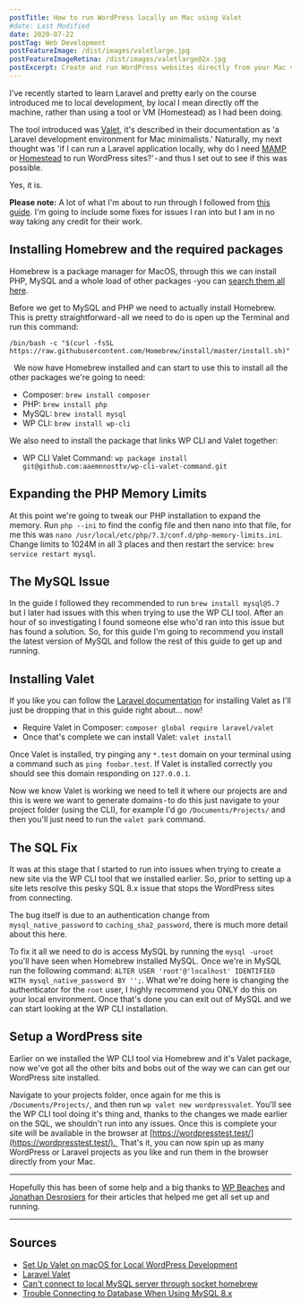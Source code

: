 ```yaml
---
postTitle: How to run WordPress locally on Mac using Valet
#date: Last Modified
date: 2020-07-22
postTag: Web Development
postFeatureImage: /dist/images/valetlarge.jpg
postFeatureImageRetina: /dist/images/valetlarge@2x.jpg
postExcerpt: Create and run WordPress websites directly from your Mac via the CLI.
---
```


I've recently started to learn Laravel and pretty early on the course introduced me to local development, by local I mean directly off the machine, rather than using a tool or VM (Homestead) as I had been doing.

The tool introduced was [Valet](https://laravel.com/docs/7.x/valet), it's described in their documentation as 'a Laravel development environment for Mac minimalists.' Naturally, my next thought was 'if I can run a Laravel application locally, why do I need [MAMP](https://www.mamp.info/en/mamp/mac/) or [Homestead](https://laravel.com/docs/7.x/homestead) to run WordPress sites?' - and thus I set out to see if this was possible.

Yes, it is.

**Please note:** A lot of what I'm about to run through I followed from [this guide](https://wpbeaches.com/setting-up-valet-on-macos-for-local-wordpress-development/). I'm going to include some fixes for issues I ran into but I am in no way taking any credit for their work.

## Installing Homebrew and the required packages

Homebrew is a package manager for MacOS, through this we can install PHP, MySQL and a whole load of other packages -you can [search them all here](https://formulae.brew.sh/cask/). 

Before we get to MySQL and PHP we need to actually install Homebrew. This is pretty straightforward - all we need to do is open up the Terminal and run this command:

```
/bin/bash -c "$(curl -fsSL https://raw.githubusercontent.com/Homebrew/install/master/install.sh)"
```
 
We now have Homebrew installed and can start to use this to install all the other packages we're going to need:

- Composer: `brew install composer`
- PHP: `brew install php`
- MySQL: `brew install mysql`
- WP CLI: `brew install wp-cli`

We also need to install the package that links WP CLI and Valet together:

- WP CLI Valet Command: `wp package install git@github.com:aaemnnosttv/wp-cli-valet-command.git`

## Expanding the PHP Memory Limits

At this point we're going to tweak our PHP installation to expand the memory. Run `php --ini` to find the config file and then nano into that file, for me this was `nano /usr/local/etc/php/7.3/conf.d/php-memory-limits.ini`. Change limits to 1024M in all 3 places and then restart the service: `brew service restart mysql`.

## The MySQL Issue

In the guide I followed they recommended to run `brew install mysql@5.7` but I later had issues with this when trying to use the WP CLI tool. After an hour of so investigating I found someone else who'd ran into this issue but has found a solution. So, for this guide I'm going to recommend you install the latest version of MySQL and follow the rest of this guide to get up and running.

## Installing Valet

If you like you can follow the [Laravel documentation](https://laravel.com/docs/7.x/valet#installation) for installing Valet as I'll just be dropping that in this guide right about… now!

- Require Valet in Composer: `composer global require laravel/valet`
- Once that's complete we can install Valet: `valet install`

Once Valet is installed, try pinging any `*.test` domain on your terminal using a command such as `ping foobar.test`. If Valet is installed correctly you should see this domain responding on `127.0.0.1`.

Now we know Valet is working we need to tell it where our projects are and this is were we want to generate domains - to do this just navigate to your project folder (using the CLI), for example I'd go `/Documents/Projects/` and then you'll just need to run the `valet park` command.

## The SQL Fix

It was at this stage that I started to run into issues when trying to create a new site via the WP CLI tool that we installed earlier. So, prior to setting up a site lets resolve this pesky SQL 8.x issue that stops the WordPress sites from connecting.

The bug itself is due to an authentication change from `mysql_native_password` to `caching_sha2_password`, there is much more detail about this here.

To fix it all we need to do is access MySQL by running the `mysql -uroot` you'll have seen when Homebrew installed MySQL. Once we're in MySQL run the following command: `ALTER USER 'root'@'localhost' IDENTIFIED WITH mysql_native_password BY '';`. What we're doing here is changing the authenticator for the `root` user, I highly recommend you ONLY do this on your local environment.
Once that's done you can exit out of MySQL and we can start looking at the WP CLI installation.

## Setup a WordPress site

Earlier on we installed the WP CLI tool via Homebrew and it's Valet package, now we've got all the other bits and bobs out of the way we can can get our WordPress site installed.

Navigate to your projects folder, once again for me this is `/Documents/Projects/`, and then run `wp valet new wordpressvalet`. You'll see the WP CLI tool doing it's thing and, thanks to the changes we made earlier on the SQL, we shouldn't run into any issues. Once this is complete your site will be available in the browser at [https://wordpresstest.test/](https://wordpresstest.test/). 
That's it, you can now spin up as many WordPress or Laravel projects as you like and run them in the browser directly from your Mac.

---

Hopefully this has been of some help and a big thanks to [WP Beaches](https://wpbeaches.com/) and [Jonathan Desrosiers](https://jonathandesrosiers.com/) for their articles that helped me get all set up and running.

---

## Sources

- [Set Up Valet on macOS for Local WordPress Development](https://wpbeaches.com/setting-up-valet-on-macos-for-local-wordpress-development/)
- [Laravel Valet](https://laravel.com/docs/7.x/valet#installation)
- [Can't connect to local MySQL server through socket homebrew](https://stackoverflow.com/questions/15016376/cant-connect-to-local-mysql-server-through-socket-homebrew)
- [Trouble Connecting to Database When Using MySQL 8.x](https://jonathandesrosiers.com/2019/02/trouble-connecting-to-database-when-using-mysql-8-x/)